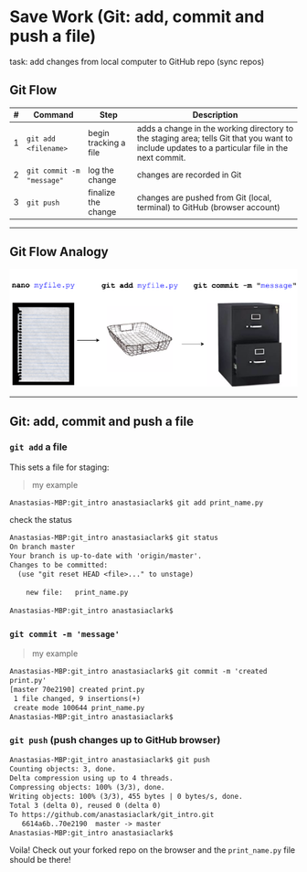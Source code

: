 # Save Work (Git: add, commit and push a file)
task:  add changes from local computer to GitHub repo (sync repos)

## Git Flow 
| #     | Command                   | Step  | Description      |
|-------|---------------------------| -----|------------------|
|  1    | `git add <filename>`      | begin tracking a file | adds a change in the working directory to the staging area; tells Git that you want to include updates to a particular file in the next commit.  |    
|  2    | `git commit -m "message"` | log the change | changes are recorded in Git |  
|  3    | `git push`                | finalize the change | changes are pushed from Git (local, terminal) to GitHub (browser account) | 
 
---

## Git Flow Analogy
![git flow](images/git_diagram.png)

---

## Git:  add, commit and push a file

### `git add` a file
This sets a file for staging:  
 
>my example  
```console
Anastasias-MBP:git_intro anastasiaclark$ git add print_name.py
```
check the status
```console
Anastasias-MBP:git_intro anastasiaclark$ git status
On branch master
Your branch is up-to-date with 'origin/master'.
Changes to be committed:
  (use "git reset HEAD <file>..." to unstage)

	new file:   print_name.py

Anastasias-MBP:git_intro anastasiaclark$                                         
```

### `git commit -m 'message'`
>my example  
```console
Anastasias-MBP:git_intro anastasiaclark$ git commit -m 'created print.py'
[master 70e2190] created print.py
 1 file changed, 9 insertions(+)
 create mode 100644 print_name.py
Anastasias-MBP:git_intro anastasiaclark$
```

### `git push` (push changes up to GitHub browser)

```console
Anastasias-MBP:git_intro anastasiaclark$ git push
Counting objects: 3, done.
Delta compression using up to 4 threads.
Compressing objects: 100% (3/3), done.
Writing objects: 100% (3/3), 455 bytes | 0 bytes/s, done.
Total 3 (delta 0), reused 0 (delta 0)
To https://github.com/anastasiaclark/git_intro.git
   6614a6b..70e2190  master -> master
Anastasias-MBP:git_intro anastasiaclark$
```

Voila! Check out your forked repo on the browser and the `print_name.py` file should be there!
